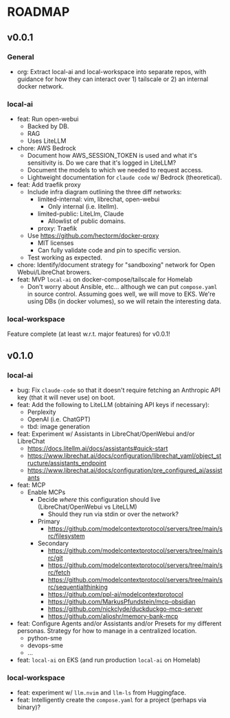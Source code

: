 # ROADMAP

## v0.0.1

### General

- org: Extract local-ai and local-workspace into separate repos, with guidance for
  how they can interact over 1) tailscale or 2) an internal docker network.

### local-ai

- feat: Run open-webui
    - Backed by DB.
    - RAG
    - Uses LiteLLM
- chore: AWS Bedrock
    - Document how AWS_SESSION_TOKEN is used and what it's sensitivity is. Do we
      care that it's logged in LiteLLM?
    - Document the models to which we needed to request access.
    - Lightweight documentation for `claude code` w/ Bedrock (theoretical).
- feat: Add traefik proxy
    - Include infra diagram outlining the three diff networks:
        - limited-internal: vim, librechat, open-webui
            - Only internal (i.e. litellm).
        - limited-public: LiteLlm, Claude
            - Allowlist of public domains.
        - proxy: Traefik
    - Use https://github.com/hectorm/docker-proxy
        - MIT licenses
        - Can fully validate code and pin to specific version.
    - Test working as expected.
- chore: Identify/document strategy for "sandboxing" network for Open Webui/LibreChat
  browers.
- feat: MVP `local-ai` on docker-compose/tailscale for Homelab
    - Don't worry about Ansible, etc... although we can put `compose.yaml` in
      source control. Assuming goes well, we will move to EKS. We're using DBs
      (in docker volumes), so we will retain the interesting data.

### local-workspace

Feature complete (at least w.r.t. major features) for v0.0.1!

## v0.1.0

### local-ai

- bug: Fix `claude-code` so that it doesn't require fetching an Anthropic API
  key (that it will never use) on boot.
- feat: Add the following to LiteLLM (obtaining API keys if necessary):
    - Perplexity
    - OpenAI (i.e. ChatGPT)
    - tbd: image generation
- feat: Experiment w/ Assistants in LibreChat/OpenWebui and/or LibreChat
    - https://docs.litellm.ai/docs/assistants#quick-start
    - https://www.librechat.ai/docs/configuration/librechat_yaml/object_structure/assistants_endpoint
    - https://www.librechat.ai/docs/configuration/pre_configured_ai/assistants
- feat: MCP
    - Enable MCPs
        - Decide _where_ this configuration should live (LibreChat/OpenWebui vs
          LiteLLM)
            - Should they run via stdin or over the network?
        - Primary
            - https://github.com/modelcontextprotocol/servers/tree/main/src/filesystem
        - Secondary
            - https://github.com/modelcontextprotocol/servers/tree/main/src/git
            - https://github.com/modelcontextprotocol/servers/tree/main/src/fetch
            - https://github.com/modelcontextprotocol/servers/tree/main/src/sequentialthinking
            - https://github.com/ppl-ai/modelcontextprotocol
            - https://github.com/MarkusPfundstein/mcp-obsidian
            - https://github.com/nickclyde/duckduckgo-mcp-server
            - https://github.com/alioshr/memory-bank-mcp
- feat: Configure Agents and/or Assistants and/or Presets for my different
  personas. Strategy for how to manage in a centralized location.
    - python-sme
    - devops-sme
    - ...
- feat: `local-ai` on EKS (and run production `local-ai` on Homelab)

### local-workspace

- feat: experiment w/ `llm.nvim` and `llm-ls` from Huggingface.
- feat: Intelligently create the `compose.yaml` for a project (perhaps via binary)?
